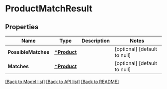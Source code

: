 # ProductMatchResult

## Properties
Name | Type | Description | Notes
------------ | ------------- | ------------- | -------------
**PossibleMatches** | [***Product**](Product.md) |  | [optional] [default to null]
**Matches** | [***Product**](Product.md) |  | [optional] [default to null]

[[Back to Model list]](../README.md#documentation-for-models) [[Back to API list]](../README.md#documentation-for-api-endpoints) [[Back to README]](../README.md)


